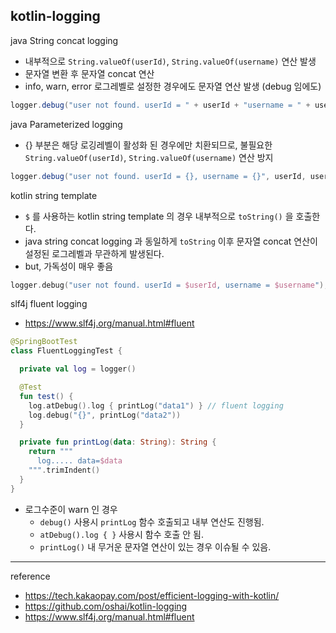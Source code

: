 ## kotlin-logging

java String concat logging
- 내부적으로 `String.valueOf(userId)`, `String.valueOf(username)` 연산 발생
- 문자열 변환 후 문자열 concat 연산
- info, warn, error 로그레벨로 설정한 경우에도 문자열 연산 발생 (debug 임에도)  
```java
logger.debug("user not found. userId = " + userId + "username = " + username);
```

java Parameterized logging
- {} 부분은 해당 로깅레벨이 활성화 된 경우에만 치환되므로, 불필요한 `String.valueOf(userId)`, `String.valueOf(username)` 연산 방지
```java
logger.debug("user not found. userId = {}, username = {}", userId, username);
```

kotlin string template
- `$` 를 사용하는 kotlin string template 의 경우 내부적으로 `toString()` 을 호출한다.
- java string concat logging 과 동일하게 `toString` 이후 문자열 concat 연산이 설정된 로그레벨과 무관하게 발생된다.
- but, 가독성이 매우 좋음
```kotlin
logger.debug("user not found. userId = $userId, username = $username");
```

slf4j fluent logging
- https://www.slf4j.org/manual.html#fluent

```kotlin
@SpringBootTest
class FluentLoggingTest {

  private val log = logger()

  @Test
  fun test() {
    log.atDebug().log { printLog("data1") } // fluent logging
    log.debug("{}", printLog("data2"))
  }

  private fun printLog(data: String): String {
    return """
      log..... data=$data
    """.trimIndent()
  }
}
```
- 로그수준이 warn 인 경우
  - `debug()` 사용시 `printLog` 함수 호출되고 내부 연산도 진행됨.
  - `atDebug().log { }` 사용시 함수 호출 안 됨.
  - `printLog()` 내 무거운 문자열 연산이 있는 경우 이슈될 수 있음.

---

reference
- https://tech.kakaopay.com/post/efficient-logging-with-kotlin/
- https://github.com/oshai/kotlin-logging
- https://www.slf4j.org/manual.html#fluent 
